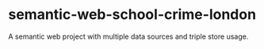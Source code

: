 # semantic-web-school-crime-london
A semantic web project with multiple data sources and triple store usage.
